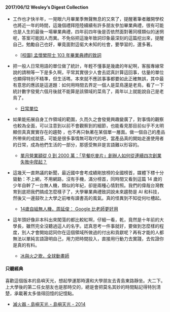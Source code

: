 #### 2017/06/12 Wesley’s Digest Collection

- 工作也才快半年，一晃眼六月畢業季無聲無息的又來了，提醒著筆者離開學校也將近一年的時間，這幾個禮拜陸陸續續有許多朋友參加畢業典禮，很有可能也是人生的最後一場畢業典禮，四年前四年後是否依然面對著同樣類似的迷惘呢，答案可能因人而異。不免俗把這幾年致詞印象最深刻的這篇挖出來，提醒自己，勉勵自己也好，畢竟面對這偌大未知的社會，要學習的，還多著。
  - [[校園] 孟懷縈院士 103 年畢業典禮的致詞](https://www.ptt.cc/bbs/NTU/M.1435076043.A.DC4.html)
  
- 把一般人日常用語的單位做了統計，年輕不懂事是幾歲的年紀啊，客服專線常說的請稍等一下是多久啊，平常其實很少人會去認真計算這回事，估量的單位也顯得特別不精準，但生活嗎，本來就不應該事事都要如此正確無誤，其中最有意思的應該是這道題：如何用時間去界定一個人是菜鳥還是老鳥，看了一下統計數字發覺六個月後就不能算是該領域的菜鳥了，兩年以上就能說自己是老鳥了。
  - [日常單位](http://daily-life-units.beamedia.co/)
  
- 如果能拓展自身工作領域的範圍，久而久之會發覺興趣變廣了，對事情的觀察也較為全面，可以注意到以前不會觀察到的細節，也能看見那目前似乎不太明顯但真真實實存在的趨勢 ，也不再只執著在某個單一層面。做一個自己的產品所帶來的成就感，可能是很多事情無可取代的吧，當產品真的開始走進使用者的日常，成為他們生活的一部分，那感受無非是言語難以形容的。
  - [單月營業額從 0 到 2000 萬：「早餐吃麥片」創辦人如何從連續四次創業失敗中爬起？](https://buzzorange.com/techorange/2017/06/09/cereal-breakfast-morningshop/)
  
- 這幾天一直熱議的新聞，最近國中會考成績剛放榜的全國榜首，媒體下標十分聳動：不上網，不用網路，沒有手機，滿分榜首，同時間又看到這篇 14 歲的少年自幹了一台無人機，類似的年紀，卻是兩種心情對照。我們的偉哉台灣教育到底把我們搞成怎麼樣子了，大學畢業典禮致詞說未來趨勢是 AI 和科技，然後又一邊鼓吹上大學之前唯有讀書高的風氣。真的怪異到不知從何吐槽起。
  - [14歲自組無人機，周延俊： Google 比老師更好用](https://www.parenting.com.tw/article/5074316-14%E6%AD%B2%E8%87%AA%E7%B5%84%E7%84%A1%E4%BA%BA%E6%A9%9F%EF%BC%8C%E5%91%A8%E5%BB%B6%E4%BF%8A%EF%BC%9A%C2%A0Google+%E6%AF%94%E8%80%81%E5%B8%AB%E6%9B%B4%E5%A5%BD%E7%94%A8/?page=1)


- 這年頭好像非本科出來闖蕩的都比較紅啊，仔細一看，乾，竟然是十年前的大學長，雖然完全沒聽過這人的名字。認真思考一件事就好，要做到怎麼樣的程度，別人才會開始認同你在這個領域所做過的付出和貢獻呢？再有才能的人都無法以單純言語證明自己，用力把時間投入，直接用行動力去實踐，去佐證你是真的有料。
  - [冰與火之歌，全球動畫師](https://www.30.com.tw//article_content_32416.html?from=groupmessage&isappinstalled=0)





#### 只聽經典
喜歡這個版本的島嶼天光，想起學運那時還和大學朋友去青島東路靜坐。大二下。上大學後的第二任女朋友也是那時交的，總是會把莫名其妙的時間點記得特別清楚，承載著太多值得回憶的記憶點。
- [滅火器 - 島嶼天光 - 島嶼天光 - 2014](https://www.youtube.com/watch?v=ocahk2nUabM&list=PL9do701rCbQzwjmlebZffsYM4mVw44SrJ&index=56)